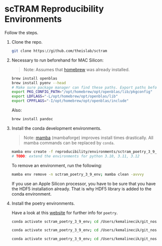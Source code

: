 # scTRAM Reproducibility Environments

Follow the steps.

1. Clone the repo.

    ```bash
    git clone https://github.com/theislab/sctram
    ```

2. Necessary to run beforehand for MAC Silicon:

    > Note: Assumes that [homebrew](https://brew.sh) was already installed.

    ```bash
    brew install openblas
    brew install pyenv --head
    # Make sure package manager can find these paths. Export paths before the installation.
    export PKG_CONFIG_PATH="/opt/homebrew/opt/openblas/lib/pkgconfig"
    export LDFLAGS="-L/opt/homebrew/opt/openblas/lib"
    export CPPFLAGS="-I/opt/homebrew/opt/openblas/include"
    ```

    Also:
    
    ```bash
    brew install pandoc
    ```

3. Install the conda development environments.

    > Note: [mamba](https://github.com/conda-forge/miniforge) (mambaforge) improves install times drastically.
    > All mamba commands can be replaced by `conda`.

    ```bash
    mamba env create -f reproducibility/environments/sctram_poetry_3_9_env.yaml 
    # TODO: extend the environments for python 3.10, 3.11, 3.12
    ```

    To remove an environment, run the following:

    ```bash
    mamba env remove -n sctram_poetry_3_9_env; mamba clean -avvvy
    ```

    If you use an Apple Silicon processor, you have to be sure that you have the HDF5 installation already. That 
    is why HDF5 library is added to the conda environment. 

4. Install the poetry environments.

    Have a look at this [website](https://python-poetry.org/docs/managing-environments/) for further info for `poetry`.  

    ```bash
    conda activate sctram_poetry_3_9_env; cd /Users/kemalinecik/git_nosync/sctram; poetry lock; poetry install; conda deactivate; cd
    ```

    ```bash
    conda activate sctram_poetry_3_9_env; cd /Users/kemalinecik/git_nosync/sctram; poetry run pre-commit run --all-files; conda deactivate; cd
    ```

    ```bash
    conda activate sctram_poetry_3_9_env; cd /Users/kemalinecik/git_nosync/sctram/docs; rm -rf _build; poetry run make html; open _build/html/index.html; conda deactivate; cd
    ```

